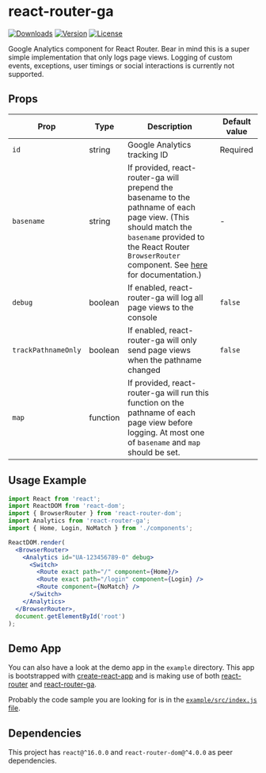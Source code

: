 # react-router-ga

[![Downloads](https://img.shields.io/npm/dm/react-router-ga)](https://npm.im/react-router-ga)
[![Version](https://img.shields.io/npm/v/react-router-ga)](https://npm.im/react-router-ga)
[![License](https://img.shields.io/npm/l/react-router-ga)](https://opensource.org/licenses/MIT)

Google Analytics component for React Router. Bear in mind this is a super simple implementation that only logs page views. Logging of custom events, exceptions, user timings or social interactions is currently not supported.

## Props

| Prop | Type | Description | Default value |
|------|------|-------------|---------------|
| `id` | string | Google Analytics tracking ID | Required |
| `basename` | string | If provided, react-router-ga will prepend the basename to the pathname of each page view. (This should match the `basename` provided to the React Router `BrowserRouter` component. See [here](https://github.com/ReactTraining/react-router/blob/master/packages/react-router-dom/docs/api/BrowserRouter.md#basename-string) for documentation.) | - |
| `debug` | boolean | If enabled, react-router-ga will log all page views to the console | `false` |
| `trackPathnameOnly` | boolean | If enabled, react-router-ga will only send page views when the pathname changed | `false` |
| `map` | function | If provided, react-router-ga will run this function on the pathname of each page view before logging. At most one of `basename` and `map` should be set. |

## Usage Example

```jsx
import React from 'react';
import ReactDOM from 'react-dom';
import { BrowserRouter } from 'react-router-dom';
import Analytics from 'react-router-ga';
import { Home, Login, NoMatch } from './components';

ReactDOM.render(
  <BrowserRouter>
    <Analytics id="UA-123456789-0" debug>
      <Switch>
        <Route exact path="/" component={Home}/>
        <Route exact path="/login" component={Login} />
        <Route component={NoMatch} />
      </Switch>
    </Analytics>
  </BrowserRouter>,
  document.getElementById('root')
);
```

## Demo App

You can also have a look at the demo app in the `example` directory. This app is bootstrapped with [create-react-app](https://github.com/facebook/create-react-app/) and is making use of both [react-router](https://github.com/ReactTraining/react-router) and [react-router-ga](https://npm.im/react-router-ga).

Probably the code sample you are looking for is in the [`example/src/index.js` file](https://github.com/fknussel/react-router-ga/blob/master/example/src/index.js#L12-L22).

## Dependencies

This project has `react@^16.0.0` and `react-router-dom@^4.0.0` as peer dependencies.
